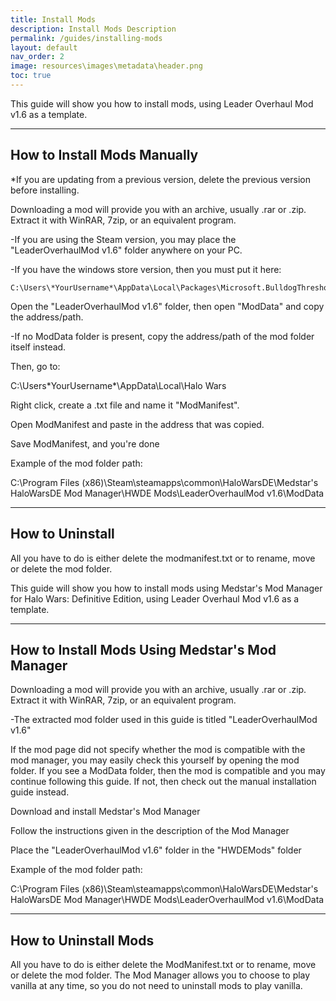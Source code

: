 ```yaml
---
title: Install Mods
description: Install Mods Description
permalink: /guides/installing-mods
layout: default
nav_order: 2
image: resources\images\metadata\header.png
toc: true
---
```


This guide will show you how to install mods, using Leader Overhaul Mod v1.6 as a template.

***
<a name="HowToInstall"></a>
## How to Install Mods Manually

*If you are updating from a previous version, delete the previous version before installing.

Downloading a mod will provide you with an archive, usually .rar or .zip. Extract it with WinRAR, 7zip, or an equivalent program.

  -If you are using the Steam version, you may place the "LeaderOverhaulMod v1.6" folder anywhere on your PC. 

  -If you have the windows store version, then you must put it here:

    C:\Users\*YourUsername*\AppData\Local\Packages\Microsoft.BulldogThreshold_8wekyb3d8bbwe\LocalState

Open the "LeaderOverhaulMod v1.6" folder, then open "ModData" and copy the address/path. 
  
  -If no ModData folder is present, copy the address/path of the mod folder itself instead.

Then, go to:

C:\Users\*YourUsername*\AppData\Local\Halo Wars

Right click, create a .txt file and name it "ModManifest".

Open ModManifest and paste in the address that was copied.

Save ModManifest, and you're done

Example of the mod folder path:

C:\Program Files (x86)\Steam\steamapps\common\HaloWarsDE\Medstar's HaloWarsDE Mod Manager\HWDE Mods\LeaderOverhaulMod v1.6\ModData


***
<a name="HowToUninstall"></a>
## How to Uninstall

All you have to do is either delete the modmanifest.txt or to rename, move or delete the mod folder.


This guide will show you how to install mods using Medstar's Mod Manager for Halo Wars: Definitive Edition, using Leader Overhaul Mod v1.6 as a template.

***
<a name="HowToInstall"></a>
## How to Install Mods Using Medstar's Mod Manager

Downloading a mod will provide you with an archive, usually .rar or .zip. Extract it with WinRAR, 7zip, or an equivalent program.

  -The extracted mod folder used in this guide is titled "LeaderOverhaulMod v1.6"
  
If the mod page did not specify whether the mod is compatible with the mod manager, you may easily check this yourself by opening the mod folder. If you see a ModData folder, then the mod is compatible and you may continue following this guide. If not, then check out the manual installation guide instead.

Download and install Medstar's Mod Manager

Follow the instructions given in the description of the Mod Manager

Place the "LeaderOverhaulMod v1.6" folder in the "HWDEMods" folder

Example of the mod folder path:

C:\Program Files (x86)\Steam\steamapps\common\HaloWarsDE\Medstar's HaloWarsDE Mod Manager\HWDE Mods\LeaderOverhaulMod v1.6\ModData

***
<a name="HowToUninstall"></a>
## How to Uninstall Mods

All you have to do is either delete the ModManifest.txt or to rename, move or delete the mod folder. The Mod Manager allows you to choose to play vanilla at any time, so you do not need to uninstall mods to play vanilla.
